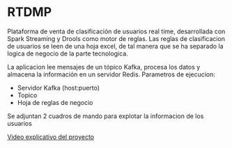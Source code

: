 # RTDMP

Plataforma de venta de clasificación de usuarios real time, desarrollada con Spark Streaming y Drools como motor de reglas.
Las reglas de clasificacion de usuarios se leen de una hoja excel, de tal manera que se ha separado la logica de negocio de la
parte tecnologica.

La aplicacion lee mensajes de un tópico Kafka, procesa los datos y almacena la información en un servidor Redis.
Parametros de ejecucion:
* Servidor Kafka (host:puerto)
* Topico
* Hoja de reglas de negocio

Se adjuntan 2 cuadros de mando para explotar la informacion de los usuarios

[Video explicativo del proyecto](https://www.youtube.com/watch?v=T-nOoRAjmjc)